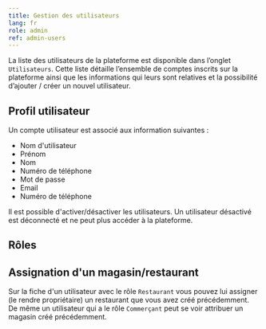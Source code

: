 ```yaml
---
title: Gestion des utilisateurs
lang: fr
role: admin
ref: admin-users
---
```


La liste des utilisateurs de la plateforme est disponible dans l’onglet `Utilisateurs`. Cette liste détaille l’ensemble de comptes inscrits sur la plateforme ainsi que les informations qui leurs sont relatives et la possibilité d’ajouter / créer un nouvel utilisateur.

## Profil utilisateur

Un compte utilisateur est associé aux information suivantes :

- Nom d'utilisateur
- Prénom
- Nom
- Numéro de téléphone
- Mot de passe
- Email
- Numéro de téléphone

Il est possible d'activer/désactiver les utilisateurs. Un utilisateur désactivé est déconnecté et ne peut plus accéder à la plateforme.

## Rôles

## Assignation d'un magasin/restaurant

Sur la fiche d'un utilisateur avec le rôle `Restaurant` vous pouvez lui assigner (le rendre propriétaire) un restaurant que vous avez créé précédemment. De même un utilisateur qui a le rôle `Commerçant` peut se voir attribuer un magasin créé précédemment.
